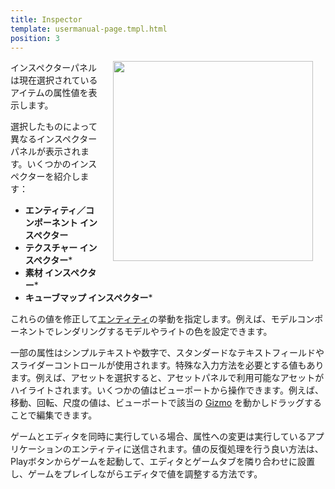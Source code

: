 ```yaml
---
title: Inspector
template: usermanual-page.tmpl.html
position: 3
---
```


<img src="/images/user-manual/editor/inspector/inspector.png" style="float: right; padding: 20px; padding-top: 0px;" width="320"></img>

インスペクターパネルは現在選択されているアイテムの属性値を表示します。

選択したものによって異なるインスペクターパネルが表示されます。いくつかのインスペクターを紹介します：
* **エンティティ／コンポーネント インスペクター**
* **テクスチャー インスペクター***
* **素材 インスペクター***
* **キューブマップ インスペクター***

これらの値を修正して[エンティティ][1]の挙動を指定します。例えば、モデルコンポーネントでレンダリングするモデルやライトの色を設定できます。

一部の属性はシンプルテキストや数字で、スタンダードなテキストフィールドやスライダーコントロールが使用されます。特殊な入力方法を必要とする値もあります。例えば、アセットを選択すると、アセットパネルで利用可能なアセットがハイライトされます。いくつかの値はビューポートから操作できます。例えば、移動、回転、尺度の値は、ビューポートで該当の [Gizmo][2] を動かしドラッグすることで編集できます。

ゲームとエディタを同時に実行している場合、属性への変更は実行しているアプリケーションのエンティティに送信されます。値の反復処理を行う良い方法は、Playボタンからゲームを起動して、エディタとゲームタブを隣り合わせに設置し、ゲームをプレイしながらエディタで値を調整する方法です。

[1]: /user-manual/glossary#gizmo
[2]: /user-manual/glossary#entity

